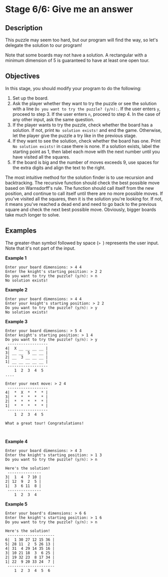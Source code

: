 <h1>Stage 6/6: Give me an answer</h1>

<h2>Description</h2>

<p>This puzzle may seem too hard, but our program will find the way, so let's delegate the solution to our program!</p>

<p>Note that some boards may not have a solution. A rectangular with a minimum dimension of 5 is guaranteed to have at least one open tour.</p>

<h2>Objectives</h2>

<p>In this stage, you should modify your program to do the following:</p>

<ol>
	<li>Set up the board.</li>
	<li>Ask the player whether they want to try the puzzle or see the solution with a line <code class="java">Do you want to try the puzzle? (y/n):</code>. If the user enters <code class="java">y</code>, proceed to step 3. If the user enters <code class="java">n</code>, proceed to step 4. In the case of any other input, ask the same question. </li>
	<li>If the player wants to try the puzzle, check whether the board has a solution. If not, print <code class="java">No solution exists!</code> and end the game. Otherwise, let the player give the puzzle a try like in the previous stage.</li>
	<li>If they want to see the solution, check whether the board has one. Print <code class="java">No solution exists!</code> in case there is none. If a solution exists, label the starting point as 1, then label each move with the next number until you have visited all the squares.</li>
	<li>If the board is big and the number of moves exceeds 9, use spaces for the extra digits and align the text to the right.</li>
</ol>

<p>The most intuitive method for the solution finder is to use recursion and backtracking. The recursive function should check the best possible move based on Warnsdorff's rule. The function should call itself from the new position, and continue to call itself until there are no more possible moves. If you've visited all the squares, then it is the solution you're looking for. If not, it means you've reached a dead end and need to go back to the previous square and check the next best possible move. Obviously, bigger boards take much longer to solve.</p>

<h2>Examples</h2>

<p>The greater-than symbol followed by space (<code class="java">&gt; </code>) represents the user input. Note that it's not part of the input.</p>

<p><strong>Example 1</strong></p>

<pre><code class="language-no-highlight">Enter your board dimensions: &gt; 4 4
Enter the knight's starting position: &gt; 2 2
Do you want to try the puzzle? (y/n): &gt; n
No solution exists!
</code></pre>

<p><strong>Example 2</strong></p>

<pre><code class="language-no-highlight">Enter your board dimensions: &gt; 4 4
Enter your knight's starting position: &gt; 2 2
Do you want to try the puzzle? (y/n): &gt; y
No solution exists!
</code></pre>

<p><strong>Example 3</strong></p>

<pre><code class="language-no-highlight">Enter your board dimensions: &gt; 5 4
Enter knight's starting position: &gt; 1 4
Do you want to try the puzzle? (y/n): &gt; y
 ------------------
4|  X __ __ __ __ |
3| __ __  5 __ __ |
2| __  3 __ __ __ |
1| __ __ __ __ __ |
 ------------------
    1  2  3  4  5
....

Enter your next move: &gt; 2 4
 ------------------
4|  *  X  *  *  * |
3|  *  *  *  *  * |
2|  *  *  *  *  * |
1|  *  *  *  *  * |
 ------------------
    1  2  3  4  5

What a great tour! Congratulations!


</code></pre>

<p><strong>Example 4</strong></p>

<pre><code class="language-no-highlight">Enter your board dimensions: &gt; 4 3
Enter the knight's starting position: &gt; 1 3
Do you want to try the puzzle? (y/n): &gt; n

Here's the solution!
 ---------------
3|  1  4  7 10 |
2| 12  9  2  5 |
1|  3  6 11  8 |
 ---------------
    1  2  3  4</code></pre>

<p><strong>Example 5</strong></p>

<pre><code class="language-no-highlight">Enter your board's dimensions: &gt; 6 6
Enter the knight's starting position: &gt; 1 6
Do you want to try the puzzle? (y/n): &gt; n

Here's the solution!
 ---------------------
6|  1 30 27 12 15 36 |
5| 28 11  2  5 26 13 |
4| 31  4 29 14 35 16 |
3| 10 21 18  3  6 25 |
2| 19 32 23  8 17 34 |
1| 22  9 20 33 24  7 |
 ---------------------
    1  2  3  4  5  6
</code></pre>
